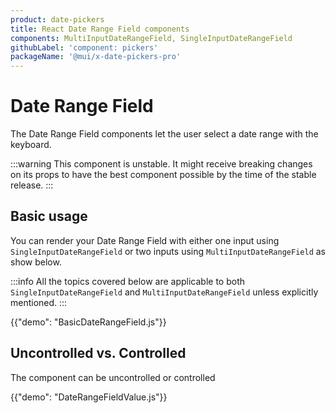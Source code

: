 ```yaml
---
product: date-pickers
title: React Date Range Field components
components: MultiInputDateRangeField, SingleInputDateRangeField
githubLabel: 'component: pickers'
packageName: '@mui/x-date-pickers-pro'
---
```


# Date Range Field [<span class="plan-pro"></span>](https://mui.com/store/items/mui-x-pro/)

<p class="description">The Date Range Field components let the user select a date range with the keyboard.</p>

:::warning
This component is unstable.
It might receive breaking changes on its props to have the best component possible by the time of the stable release.
:::

## Basic usage

You can render your Date Range Field with either one input using `SingleInputDateRangeField`
or two inputs using `MultiInputDateRangeField` as show below.

:::info
All the topics covered below are applicable to both `SingleInputDateRangeField` and `MultiInputDateRangeField` unless explicitly mentioned.
:::

{{"demo": "BasicDateRangeField.js"}}

## Uncontrolled vs. Controlled

The component can be uncontrolled or controlled

{{"demo": "DateRangeFieldValue.js"}}
